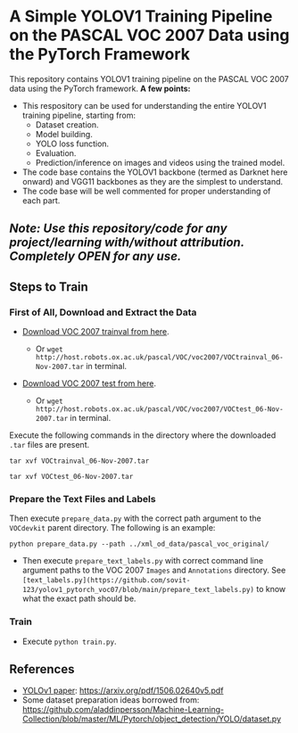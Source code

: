# A Simple YOLOV1 Training Pipeline on the PASCAL VOC 2007 Data using the PyTorch Framework



This repository contains YOLOV1 training pipeline on the PASCAL VOC 2007 data using the PyTorch framework. **A few points:**

* This respository can be used for understanding the entire YOLOV1 training pipeline, starting from:
  * Dataset creation.
  * Model building.
  * YOLO loss function.
  * Evaluation.
  * Prediction/inference on images and videos using the trained model.
* The code base contains the YOLOV1 backbone (termed as Darknet here onward) and VGG11 backbones as they are the simplest to understand.
* The code base will be well commented for proper understanding of each part.



## ***Note: Use this repository/code for any project/learning with/without attribution. Completely OPEN for any use.*** 



## Steps to Train

### First of All, Download and Extract the Data

* [Download VOC 2007 trainval from here](http://host.robots.ox.ac.uk/pascal/VOC/voc2007/VOCtrainval_06-Nov-2007.tar).
  * Or `wget http://host.robots.ox.ac.uk/pascal/VOC/voc2007/VOCtrainval_06-Nov-2007.tar` in terminal.

* [Download VOC 2007 test from here](http://host.robots.ox.ac.uk/pascal/VOC/voc2007/VOCtest_06-Nov-2007.tar).
  * Or `wget http://host.robots.ox.ac.uk/pascal/VOC/voc2007/VOCtest_06-Nov-2007.tar` in terminal.


Execute the following commands in the directory where the downloaded `.tar` files are present.

```
tar xvf VOCtrainval_06-Nov-2007.tar
```

```
tar xvf VOCtest_06-Nov-2007.tar 
```

### Prepare the Text Files and Labels

Then execute `prepare_data.py` with the correct path argument to the `VOCdevkit` parent directory. The following is an example:

```
python prepare_data.py --path ../xml_od_data/pascal_voc_original/
```

* Then execute `prepare_text_labels.py` with correct command line argument paths to the VOC 2007 `Images` and `Annotations` directory. See `[text_labels.py](https://github.com/sovit-123/yolov1_pytorch_voc07/blob/main/prepare_text_labels.py)`  to know what the exact path should be.

### Train

* Execute `python train.py`. 



## References

* [YOLOv1 paper](https://arxiv.org/pdf/1506.02640v5.pdf): https://arxiv.org/pdf/1506.02640v5.pdf
* Some dataset preparation ideas borrowed from: https://github.com/aladdinpersson/Machine-Learning-Collection/blob/master/ML/Pytorch/object_detection/YOLO/dataset.py
